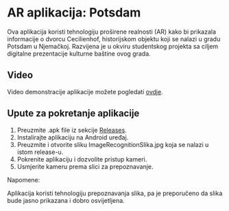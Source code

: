 # AR aplikacija: Potsdam

Ova aplikacija koristi tehnologiju proširene realnosti (AR) kako bi prikazala informacije o dvorcu Cecilienhof, historijskom objektu koji se nalazi u gradu Potsdam u Njemačkoj. Razvijena je u okviru studentskog projekta sa ciljem digitalne prezentacije kulturne baštine ovog grada.

## Video

Video demonstracije aplikacije možete pogledati [ovdje](https://drive.google.com/drive/u/0/folders/1LTRa7rhCQnvxnjQaS1MDA9-RsWOho2hZ?fbclid=IwAR39yEapZh7z2g7Yg1mmkJ7FVxD2pCorSddiDrya57LveGA04j2g-Xpp3kQ).

## Upute za pokretanje aplikacije

1. Preuzmite .apk file iz sekcije [Releases](https://github.com/unahodzic1/AR-app-Cecilienhof/releases/tag/v.1.0.1).
2. Instalirajte aplikaciju na Android uređaj.
3. Preuzmite i otvorite sliku ImageRecognitionSlika.jpg koja se nalazi u istom release-u.
4. Pokrenite aplikaciju i dozvolite pristup kameri.
5. Usmjerite kameru prema slici za prepoznavanje.

Napomene: 

Aplikacija koristi tehnologiju prepoznavanja slika, pa je preporučeno da slika bude jasno prikazana i dobro osvijetljena.


